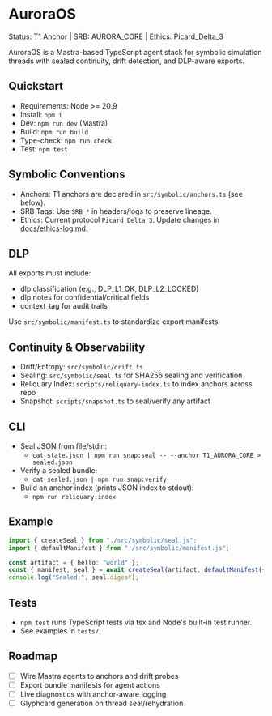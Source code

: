 # AuroraOS

Status: T1 Anchor | SRB: AURORA_CORE | Ethics: Picard_Delta_3

AuroraOS is a Mastra-based TypeScript agent stack for symbolic simulation threads with sealed continuity, drift detection, and DLP-aware exports.

## Quickstart
- Requirements: Node >= 20.9
- Install: `npm i`
- Dev: `npm run dev` (Mastra)
- Build: `npm run build`
- Type-check: `npm run check`
- Test: `npm test`

## Symbolic Conventions
- Anchors: T1 anchors are declared in `src/symbolic/anchors.ts` (see below).
- SRB Tags: Use `SRB_*` in headers/logs to preserve lineage.
- Ethics: Current protocol `Picard_Delta_3`. Update changes in [docs/ethics-log.md](./docs/ethics-log.md).

## DLP
All exports must include:
- dlp.classification (e.g., DLP_L1_OK, DLP_L2_LOCKED)
- dlp.notes for confidential/critical fields
- context_tag for audit trails

Use `src/symbolic/manifest.ts` to standardize export manifests.

## Continuity & Observability
- Drift/Entropy: `src/symbolic/drift.ts`
- Sealing: `src/symbolic/seal.ts` for SHA256 sealing and verification
- Reliquary Index: `scripts/reliquary-index.ts` to index anchors across repo
- Snapshot: `scripts/snapshot.ts` to seal/verify any artifact

## CLI
- Seal JSON from file/stdin:
  - `cat state.json | npm run snap:seal -- --anchor T1_AURORA_CORE > sealed.json`
- Verify a sealed bundle:
  - `cat sealed.json | npm run snap:verify`
- Build an anchor index (prints JSON index to stdout):
  - `npm run reliquary:index`

## Example
```ts
import { createSeal } from "./src/symbolic/seal.js";
import { defaultManifest } from "./src/symbolic/manifest.js";

const artifact = { hello: "world" };
const { manifest, seal } = await createSeal(artifact, defaultManifest({ anchor: "T1_AURORA_CORE" }));
console.log("Sealed:", seal.digest);
```

## Tests
- `npm test` runs TypeScript tests via tsx and Node's built-in test runner.
- See examples in `tests/`.

## Roadmap
- [ ] Wire Mastra agents to anchors and drift probes
- [ ] Export bundle manifests for agent actions
- [ ] Live diagnostics with anchor-aware logging
- [ ] Glyphcard generation on thread seal/rehydration